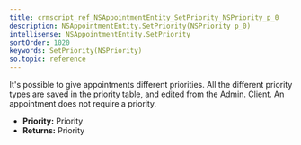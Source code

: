 ```yaml
---
title: crmscript_ref_NSAppointmentEntity_SetPriority_NSPriority_p_0
description: NSAppointmentEntity.SetPriority(NSPriority p_0)
intellisense: NSAppointmentEntity.SetPriority
sortOrder: 1020
keywords: SetPriority(NSPriority)
so.topic: reference
---
```



It's possible to give appointments different priorities. All the different priority types are saved in the priority table, and edited from the Admin. Client. An appointment does not require a priority.



* **Priority:** Priority
* **Returns:** Priority


